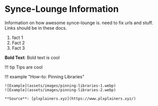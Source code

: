 # Synce-Lounge Information

Information on how awesome synce-lounge is. need to fix urls and stuff. Links should be in these docs. 

1. fact 1
2. Fact 2
3. Fact 3

**Bold Text**: Bold text is cool

!!! tip
    Tips are cool

!!! example "How-to: Pinning Libraries"

    ![Example](assets/images/pinning-libraries-1.webp)
    ![Example](assets/images/pinning-libraries-2.webp)

    **Source**: [plxplainers.xyz](https://www.plxplainers.xyz/)

